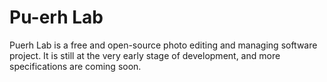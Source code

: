 # Pu-erh Lab
Puerh Lab is a free and open-source photo editing and managing software project. It is still at the very early stage of development, and more specifications are coming soon.

